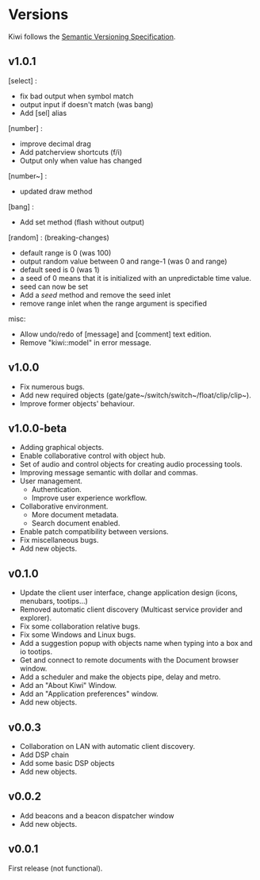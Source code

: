 # Versions

Kiwi follows the [Semantic Versioning Specification](http://semver.org/).

## v1.0.1

[select] :
- fix bad output when symbol match
- output input if doesn't match (was bang)
- Add [sel] alias

[number] :
- improve decimal drag
- Add patcherview shortcuts (f/i)
- Output only when value has changed

[number~] :
-  updated draw method

[bang] :
- Add set method (flash without output)

[random] : (breaking-changes)
- default range is 0 (was 100)
- output random value between 0 and range-1 (was 0 and range)
- default seed is 0 (was 1)
- a seed of 0 means that it is initialized with an unpredictable time value.
- seed can now be set
- Add a *seed* method and remove the seed inlet
- remove range inlet when the range argument is specified

misc:
- Allow undo/redo of [message] and [comment] text edition.
- Remove "kiwi::model" in error message.

## v1.0.0

- Fix numerous bugs.
- Add new required objects (gate/gate~/switch/switch~/float/clip/clip~).
- Improve former objects' behaviour.

## v1.0.0-beta

- Adding graphical objects.
- Enable collaborative control with object hub.
- Set of audio and control objects for creating audio processing tools.
- Improving message semantic with dollar and commas.
- User management.
    * Authentication.
    * Improve user experience workflow.
- Collaborative environment.
    * More document metadata.
    * Search document enabled.
- Enable patch compatibility between versions.
- Fix miscellaneous bugs.
- Add new objects.

## v0.1.0

- Update the client user interface, change application design (icons, menubars, tootips...)
- Removed automatic client discovery (Multicast service provider and explorer).
- Fix some collaboration relative bugs.
- Fix some Windows and Linux bugs.
- Add a suggestion popup with objects name when typing into a box and io tootips.
- Get and connect to remote documents with the Document browser window.
- Add a scheduler and make the objects pipe, delay and metro.
- Add an "About Kiwi" Window.
- Add an "Application preferences" window.
- Add new objects.

## v0.0.3

- Collaboration on LAN with automatic client discovery.
- Add DSP chain
- Add some basic DSP objects
- Add new objects.

## v0.0.2

- Add beacons and a beacon dispatcher window
- Add new objects.

## v0.0.1

First release (not functional).
